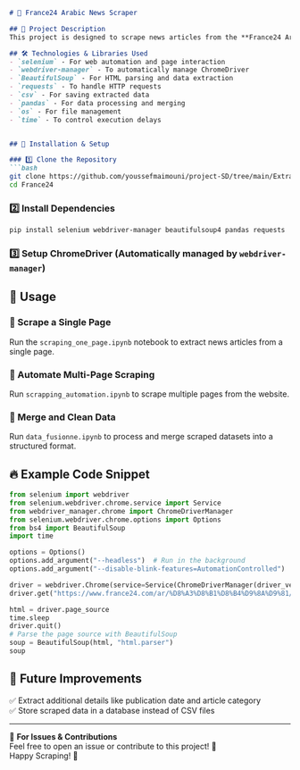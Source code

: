 ```markdown
# 📰 France24 Arabic News Scraper

## 📌 Project Description
This project is designed to scrape news articles from the **France24 Arabic** website. It utilizes **Selenium** and **BeautifulSoup** to automate web scraping, extract data, and store it in structured formats like CSV.

## 🛠️ Technologies & Libraries Used
- `selenium` - For web automation and page interaction
- `webdriver-manager` - To automatically manage ChromeDriver
- `BeautifulSoup` - For HTML parsing and data extraction
- `requests` - To handle HTTP requests
- `csv` - For saving extracted data
- `pandas` - For data processing and merging
- `os` - For file management
- `time` - To control execution delays


## 🚀 Installation & Setup

### 1️⃣ Clone the Repository
```bash
git clone https://github.com/youssefmaimouni/project-SD/tree/main/Extraction%20des%20donner/France24
cd France24
```

### 2️⃣ Install Dependencies
```bash
pip install selenium webdriver-manager beautifulsoup4 pandas requests
```

### 3️⃣ Setup ChromeDriver (Automatically managed by `webdriver-manager`)

## 📝 Usage

### 📌 Scrape a Single Page
Run the `scraping_one_page.ipynb` notebook to extract news articles from a single page.

### 📌 Automate Multi-Page Scraping
Run `scrapping_automation.ipynb` to scrape multiple pages from the website.

### 📌 Merge and Clean Data
Run `data_fusionne.ipynb` to process and merge scraped datasets into a structured format.

## 🔥 Example Code Snippet
```python
from selenium import webdriver
from selenium.webdriver.chrome.service import Service
from webdriver_manager.chrome import ChromeDriverManager
from selenium.webdriver.chrome.options import Options
from bs4 import BeautifulSoup
import time

options = Options()
options.add_argument("--headless")  # Run in the background
options.add_argument("--disable-blink-features=AutomationControlled")  # Avoid bot detection

driver = webdriver.Chrome(service=Service(ChromeDriverManager(driver_version="133.0.6943.99").install()), options=options)
driver.get("https://www.france24.com/ar/%D8%A3%D8%B1%D8%B4%D9%8A%D9%81/2024/")

html = driver.page_source
time.sleep
driver.quit()
# Parse the page source with BeautifulSoup
soup = BeautifulSoup(html, "html.parser")
soup
```

## 🔮 Future Improvements
✅ Extract additional details like publication date and article category  
✅ Store scraped data in a database instead of CSV files  

---

📩 **For Issues & Contributions**  
Feel free to open an issue or contribute to this project! 🚀  
Happy Scraping! 🎯  
```
